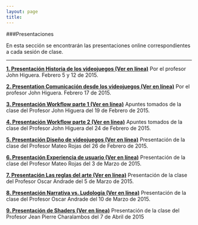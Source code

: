 ```yaml
---
layout: page
title: 
--- 
```

###Presentaciones

En esta sección se encontrarán las presentaciones online correspondientes a cada sesión de clase. 
- - - 

**[1. Presentación Historia de los videojuegos (Ver en línea)](http://videojuegosun.github.io/Design/)** Por el profesor John Higuera. Febrero 5 y 12 de 2015. 

**[2. Presentation Comunicación desde los videojuegos (Ver en línea)](http://videojuegosun.github.io/Communication/)** Por el profesor John Higuera. Febrero 17 de 2015. 

**[3. Presentación Workflow parte 1 (Ver en línea)](http://videojuegosun.github.io/Workflow)** Apuntes tomados de la clase del Profesor John Higuera del 19 de Febrero de 2015.

**[4. Presentación Workflow parte 2 (Ver en línea)](http://videojuegosun.github.io/WorkflowPart2/)** Apuntes tomados de la clase del Profesor John Higuera del 24 de Febrero de 2015.

**[5. Presentación Diseño de videojuegos (Ver en línea)](http://videojuegosun.github.io/Design2/)** Presentación de la clase del Profesor Mateo Rojas del 26 de Febrero de 2015.

**[6. Presentación Experiencia de usuario (Ver en línea)](http://videojuegosun.github.io/UserExperience/)** Presentación de la clase del Profesor Mateo Rojas del 3 de Marzo de 2015.

**[7. Presentación Las reglas del arte (Ver en línea)](http://videojuegosun.github.io/RulesArt/)** Presentación de la clase del Profesor Oscar Andrade del 5 de Marzo de 2015.

**[8. Presentación Narrativa vs. Ludología (Ver en línea)](http://videojuegosun.github.io/Narrative-Ludology/)** Presentación de la clase del Profesor Oscar Andrade del 10 de Marzo de 2015.

**[9. Presentación de Shaders (Ver en línea)](http://videojuegosun.github.io/Shaders/#/1)** Presentación de la clase del Profesor Jean Pierre Charalambos del 7 de Abril de 2015